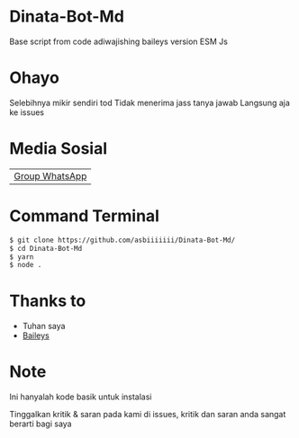 # Dinata-Bot-Md
Base script from code adiwajishing baileys version ESM Js

# Ohayo
Selebihnya mikir sendiri tod
Tidak menerima jass tanya jawab
Langsung aja ke issues

# Media Sosial
||
| :--- |
| [Group WhatsApp](https://chat.whatsapp.com/L0mR114J9SEKNrPfaYyfLz) | 

# Command Terminal
```bash
$ git clone https://github.com/asbiiiiiii/Dinata-Bot-Md/
$ cd Dinata-Bot-Md
$ yarn
$ node .
```

# Thanks to 
- Tuhan saya
- [Baileys](https://github.com/adiwajshing/baileys)

# Note 
Ini hanyalah kode basik untuk instalasi

Tinggalkan kritik & saran pada kami di issues, kritik dan saran anda sangat berarti bagi saya
